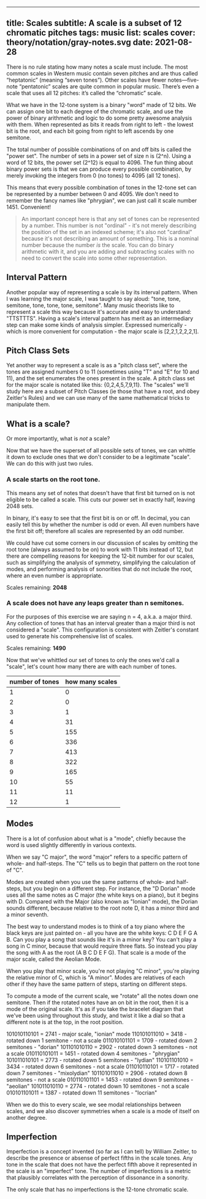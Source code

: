 ***

## title: Scales&#xA;subtitle: A scale is a subset of 12 chromatic pitches&#xA;tags: music&#xA;list: scales&#xA;cover: theory/notation/gray-notes.svg&#xA;date: 2021-08-28

There is no rule stating how many notes a scale must include. The most common scales in Western music contain seven pitches and are thus called “heptatonic” (meaning “seven tones”). Other scales have fewer notes—five-note “pentatonic” scales are quite common in popular music. There’s even a scale that uses all 12 pitches: it’s called the “chromatic” scale.

What we have in the 12-tone system is a binary "word" made of 12 bits. We can assign one bit to each degree of the chromatic scale, and use the power of binary arithmetic and logic to do some pretty awesome analysis with them. When represented as bits it reads from right to left - the lowest bit is the root, and each bit going from right to left ascends by one semitone.

The total number of possible combinations of on and off bits is called the "power set". The number of sets in a power set of size n is (2^n). Using a word of 12 bits, the power set (2^12) is equal to 4096. The fun thing about binary power sets is that we can produce every possible combination, by merely invoking the integers from 0 (no tones) to 4095 (all 12 tones).

This means that every possible combination of tones in the 12-tone set can be represented by a number between 0 and 4095. We don't need to remember the fancy names like "phrygian", we can just call it scale number 1451. Convenient!

> An important concept here is that any set of tones can be represented by a number. This number is not "ordinal" - it's not merely describing the position of the set in an indexed scheme; it's also not "cardinal" because it's not describing an amount of something. This is a nominal number because the number *is* the scale. You can do binary arithmetic with it, and you are adding and subtracting scales with no need to convert the scale into some other representation.

## Interval Pattern

Another popular way of representing a scale is by its interval pattern. When I was learning the major scale, I was taught to say aloud: "tone, tone, semitone, tone, tone, tone, semitone". Many music theorists like to represent a scale this way because it's accurate and easy to understand: "TTSTTTS". Having a scale's interval pattern has merit as an intermediary step can make some kinds of analysis simpler. Expressed numerically - which is more convenient for computation - the major scale is \[2,2,1,2,2,2,1].

## Pitch Class Sets

Yet another way to represent a scale is as a "pitch class set", where the tones are assigned numbers 0 to 11 (sometimes using "T" and "E" for 10 and 11), and the set enumerates the ones present in the scale. A pitch class set for the major scale is notated like this: {0,2,4,5,7,9,11}. The "scales" we'll study here are a subset of Pitch Classes (ie those that have a root, and obey Zeitler's Rules) and we can use many of the same mathematical tricks to manipulate them.

## What is a scale?

Or more importantly, what is *not* a scale?

Now that we have the superset of all possible sets of tones, we can whittle it down to exclude ones that we don't consider to be a legitimate "scale". We can do this with just two rules.

### A scale starts on the root tone.

This means any set of notes that doesn't have that first bit turned on is not eligible to be called a scale. This cuts our power set in exactly half, leaving 2048 sets.

In binary, it's easy to see that the first bit is on or off. In decimal, you can easily tell this by whether the number is odd or even. All even numbers have the first bit off; therefore all scales are represented by an odd number.

We could have cut some corners in our discussion of scales by omitting the root tone (always assumed to be on) to work with 11 bits instead of 12, but there are compelling reasons for keeping the 12-bit number for our scales, such as simplifying the analysis of symmetry, simplifying the calculation of modes, and performing analysis of sonorities that do not include the root, where an even number is appropriate.

Scales remaining: **2048**

### A scale does not have any leaps greater than n semitones.

For the purposes of this exercise we are saying n = 4, a.k.a. a major third. Any collection of tones that has an interval greater than a major third is not considered a "scale". This configuration is consistent with Zeitler's constant used to generate his comprehensive list of scales.

Scales remaining: **1490**

Now that we've whittled our set of tones to only the ones we'd call a "scale", let's count how many there are with each number of tones.

| number of tones | how many scales |
| :-------------- | :-------------- |
| 1	              | 0               |
| 2               | 0               |
| 3               | 1               |
| 4               | 31              |
| 5               | 155             |
| 6               | 336             |
| 7               | 413             |
| 8               | 322             |
| 9               | 165             |
| 10              | 55              |
| 11              | 11              |
| 12              | 1               |

## Modes

There is a lot of confusion about what is a "mode", chiefly because the word is used slightly differently in various contexts.

When we say "C major", the word "major" refers to a specific pattern of whole- and half-steps. The "C" tells us to begin that pattern on the root tone of "C".

Modes are created when you use the same patterns of whole- and half-steps, but you begin on a different step. For instance, the "D Dorian" mode uses all the same notes as C major (the white keys on a piano), but it begins with D. Compared with the Major (also known as "Ionian" mode), the Dorian sounds different, because relative to the root note D, it has a minor third and a minor seventh.

The best way to understand modes is to think of a toy piano where the black keys are just painted on - all you have are the white keys: C D E F G A B. Can you play a song that sounds like it's in a minor key? You can't play a song in C minor, because that would require three flats. So instead you play the song with A as the root (A B C D E F G). That scale is a mode of the major scale, called the Aeolian Mode.

When you play that minor scale, you're not playing "C minor", you're playing the relative minor of C, which is "A minor". Modes are relatives of each other if they have the same pattern of steps, starting on different steps.

To compute a mode of the current scale, we "rotate" all the notes down one semitone. Then if the rotated notes have an on bit in the root, then it is a mode of the original scale. It's as if you take the bracelet diagram that we've been using throughout this study, and twist it like a dial so that a different note is at the top, in the root position.

  101010110101 = 2741 - major scale, "ionian" mode
  110101011010 = 3418 - rotated down 1 semitone - not a scale
  011010101101 = 1709 - rotated down 2 semitones - "dorian"
  101101010110 = 2902 - rotated down 3 semitones - not a scale
  010110101011 = 1451 - rotated down 4 semitones - "phrygian"
  101011010101 = 2773 - rotated down 5 semitones - "lydian"
  110101101010 = 3434 - rotated down 6 semitones - not a scale
  011010110101 = 1717 - rotated down 7 semitones - "mixolydian"
  101101011010 = 2906 - rotated down 8 semitones - not a scale
  010110101101 = 1453 - rotated down 9 semitones - "aeolian"
  101011010110 = 2774 - rotated down 10 semitones - not a scale
  010101101011 = 1387 - rotated down 11 semitones - "locrian"
			

When we do this to every scale, we see modal relationships between scales, and we also discover symmetries when a scale is a mode of itself on another degree.

## Imperfection

Imperfection is a concept invented (so far as I can tell) by William Zeitler, to describe the presence or absense of perfect fifths in the scale tones. Any tone in the scale that does not have the perfect fifth above it represented in the scale is an "imperfect" tone. The number of imperfections is a metric that plausibly correlates with the perception of dissonance in a sonority.

The only scale that has no imperfections is the 12-tone chromatic scale.